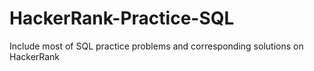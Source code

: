 # HackerRank-Practice-SQL
Include most of SQL practice problems and corresponding solutions on HackerRank
